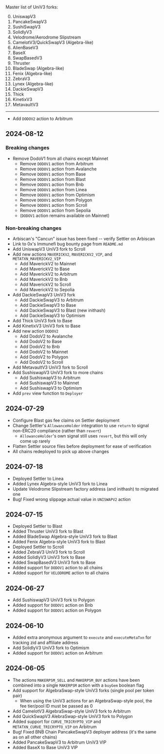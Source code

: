 Master list of UniV3 forks:

  0. UniswapV3
  1. PancakeSwapV3
  2. SushiSwapV3
  3. SolidlyV3
  4. Velodrome/Aerodrome Slipstream
  5. CamelotV3/QuickSwapV3 (Algebra-like)
  6. AlienBaseV3
  7. BaseX
  8. SwapBasedV3
  9. Thruster
  10. BladeSwap (Algebra-like)
  11. Fenix (Algebra-like)
  12. ZebraV3
  13. Lynex (Algebra-like)
  14. DackieSwapV3
  15. Thick
  16. KinetixV3
  17. MetavaultV3

---

* Add `DODOV2` action to Arbitrum

## 2024-08-12

### Breaking changes

* Remove DodoV1 from all chains except Mainnet
  * Remove `DODOV1` action from Arbitrum
  * Remove `DODOV1` action from Avalanche
  * Remove `DODOV1` action from Base
  * Remove `DODOV1` action from Blast
  * Remove `DODOV1` action from Bnb
  * Remove `DODOV1` action from Linea
  * Remove `DODOV1` action from Optimism
  * Remove `DODOV1` action from Polygon
  * Remove `DODOV1` action from Scroll
  * Remove `DODOV1` action from Sepolia
  * (`DODOV1` action remains available on Mainnet)

### Non-breaking changes

* Arbiscan's "Cancun" issue has been fixed -- verify Settler on Arbiscan
* Link to 0x's Immunefi bug bounty page from `README.md`
* Add UniswapV3 UniV3 fork to Scroll
* Add new actions `MAVERICKV2`, `MAVERICKV2_VIP`, and `METATXN_MAVERICKV2_VIP`
  * Add MaverickV2 to Mainnet
  * Add MaverickV2 to Base
  * Add MaverickV2 to Arbitrum
  * Add MaverickV2 to Bnb
  * Add MaverickV2 to Scroll
  * Add MaverickV2 to Sepolia
* Add DackieSwapV3 UniV3 fork
  * Add DackieSwapV3 to Arbitrum
  * Add DackieSwapV3 to Base
  * Add DackieSwapV3 to Blast (new inithash)
  * Add DackieSwapV3 to Optimism
* Add Thick UniV3 fork to Base
* Add KinetixV3 UniV3 fork to Base
* Add new action `DODOV2`
  * Add DodoV2 to Avalanche
  * Add DodoV2 to Base
  * Add DodoV2 to Bnb
  * Add DodoV2 to Mainnet
  * Add DodoV2 to Polygon
  * Add DodoV2 to Scroll
* Add MetavaultV3 UniV3 fork to Scroll
* Add SushiswapV3 UniV3 fork to more chains
  * Add SushiswapV3 to Arbitrum
  * Add SushiswapV3 to Mainnet
  * Add SushiswapV3 to Optimism
* Add `prev` view function to `Deployer`

## 2024-07-29

* Configure Blast gas fee claims on Settler deployment
* Change Settler's `AllowanceHolder` integration to use `return` to signal non-ERC20 compliance (rather than `revert`)
  * `AllowanceHolder`'s own signal still uses `revert`, but this will only come up rarely
* Flatten Settler source files before deployment for ease of verification
* All chains redeployed to pick up above changes

## 2024-07-18

* Deployed Settler to Linea
* Added Lynex Algebra-style UniV3 fork to Linea
* Update Velodrome Slipstream factory address (and inithash) to migrated one
* Bug! Fixed wrong slippage actual value in `UNISWAPV2` action

## 2024-07-15

* Deployed Settler to Blast
* Added Thruster UniV3 fork to Blast
* Added BladeSwap Algebra-style UniV3 fork to Blast
* Added Fenix Algebra-style UniV3 fork to Blast
* Deployed Settler to Scroll
* Added ZebraV3 UniV3 fork to Scroll
* Added SolidlyV3 UniV3 fork to Base
* Added SwapBasedV3 UniV3 fork to Base
* Added support for `DODOV1` action to all chains
* Added support for `VELODROME` action to all chains

## 2024-06-27

* Add SushiswapV3 UniV3 fork to Polygon
* Added support for `DODOV1` action on Bnb
* Added support for `DODOV1` action on Polygon

## 2024-06-10

* Added extra anonymous argument to `execute` and `executeMetaTxn` for tracking
  zid and affiliate address
* Add SolidlyV3 UniV3 fork to Optimism
* Added support for `DODOV1` action on Arbitrum

## 2024-06-05

* The actions `MAKERPSM_SELL` and `MAKERPSM_BUY` actions have been combined into
  a single `MAKERPSM` action with a `buyGem` boolean flag
* Add support for AlgebraSwap-style UniV3 forks (single pool per token pair)
  * When using the UniV3 actions for an AlgebraSwap-style pool, the fee
    tier/pool ID must be passed as 0
* Add CamelotV3 AlgebraSwap-style UniV3 fork to Arbitrum
* Add QuickSwapV3 AlebraSwap-style UniV3 fork to Polygon
* Added support for `CURVE_TRICRYPTO_VIP` and `METATXN_CURVE_TRICRYPTO_VIP` on
  Arbitrum
* Bug! Fixed BNB Chain PancakeSwapV3 deployer address (it's the same as on all
  other chains)
* Added PancakeSwapV3 to Arbitrum UniV3 VIP
* Added BaseX to Base UniV3 VIP
